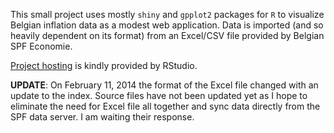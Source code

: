 This small project uses mostly `shiny` and `gpplot2` packages for `R` to visualize Belgian inflation data as a modest web application. Data is imported (and so heavily dependent on its format) from an Excel/CSV file provided by Belgian SPF Economie.

[Project hosting](http://spark.rstudio.com/rytis/inflation) is kindly provided by RStudio.

**UPDATE**: On February 11, 2014 the format of the Excel file changed with an update to the index. Source files have not been updated yet as I hope to eliminate the need for Excel file all together and sync data directly from the SPF data server. I am waiting their response.
